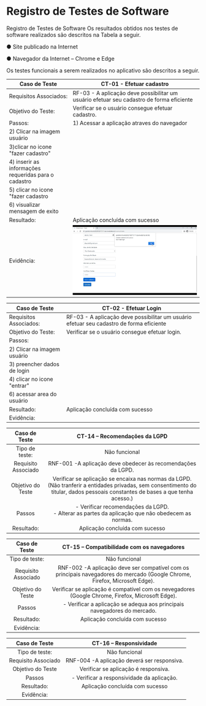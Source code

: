 # Registro de Testes de Software

Registro de Testes de Software
Os resultados obtidos nos testes de software realizados são descritos na Tabela a seguir.

● Site publicado na Internet

● Navegador da Internet – Chrome e Edge

Os testes funcionais a serem realizados no aplicativo são descritos a seguir.

|  **Caso de Teste**  |  **CT-01  - Efetuar cadastro**  |
|--|--|
|Requisitos Associados:  |RF-03 - A aplicação deve possibilitar um usuário efetuar seu cadastro de forma eficiente  | 
|Objetivo do Teste:  | Verificar se o usuário consegue efetuar cadastro.  | 
|Passos:  | 1) Acessar a aplicação atraves do navegador
|2) Clicar na imagem usuário  
|3)clicar no icone "fazer cadastro" 
|4) inserir as informações requeridas para  o cadastro
|5) clicar no icone "fazer cadastro
|6) visualizar mensagem de exito |
|Resultado:  | Aplicação concluída com sucesso|
|Evidência:  | ![Printtela](img/print1.png) |


|  **Caso de Teste**  |  **CT-02  - Efetuar Login**  |
|--|--|
|Requisitos Associados:  |RF-03 - A aplicação deve possibilitar um usuário efetuar seu cadastro de forma eficiente  | 
|Objetivo do Teste:  | Verificar se o usuário consegue efetuar login. | 
|Passos:  	||1) Acessar a aplicação atraves do navegador
|2) Clicar na imagem usuário  
|3) preencher dados de login
|4) clicar no icone "entrar"
|6) acessar area do usuário |
|Resultado:  | Aplicação concluída com sucesso|
|Evidência:  |


| **Caso de Teste** 	| **CT-14 – Recomendações da LGPD**	|
|:---:	|:---:	|
|	Tipo de teste:	| Não funcional |
|Requisito Associado | RNF-001	-A aplicação deve obedecer às recomendações da LGPD. |
| Objetivo do Teste 	| Verificar se aplicação se encaixa nas normas da LGPD. (Não tranferir a entidades privadas, sem consentimento do titular, dados pessoais constantes de bases a que tenha acesso.)|
| Passos 	| - Verificar recomendações da LGPD. <br> - Alterar as partes da aplicação que não obedecem as normas. |
|Resultado:  | Aplicação concluída com sucesso|


| **Caso de Teste** 	| **CT-15 – Compatibilidade com os navegadores**	|
|:---:	|:---:	|
|	Tipo de teste:	| Não funcional |
|Requisito Associado | RNF-002	-A aplicação deve ser compatível com os principais navegadores do mercado (Google Chrome, Firefox, Microsoft Edge). |
| Objetivo do Teste 	| Verificar se aplicação é compatível com os nevegadores (Google Chrome, Firefox, Microsoft Edge). |
| Passos 	| - Verificar a aplicação se adequa aos principais navegadores do mercado.|
|Resultado:  | Aplicação concluída com sucesso|
|Evidência:  |


| **Caso de Teste** 	| **CT-16 – Responsividade**	|
|:---:	|:---:	|
|	Tipo de teste:	| Não funcional |
|Requisito Associado | RNF-004	-A aplicação deverá ser responsiva. |
| Objetivo do Teste 	| Verificar se aplicação é responsiva. |
| Passos 	| - Verificar a responsividade da aplicação.|
|Resultado:  | Aplicação concluída com sucesso|
|Evidência:  |


